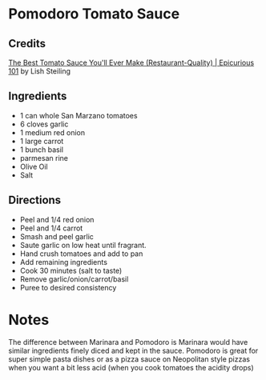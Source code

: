 # Pomodoro Tomato Sauce

## Credits

[The Best Tomato Sauce You'll Ever Make (Restaurant-Quality) | Epicurious 101](https://www.youtube.com/watch?v=mQvQaDuqIvM) 
by Lish Steiling

## Ingredients

- 1 can whole San Marzano tomatoes
- 6 cloves garlic
- 1 medium red onion
- 1 large carrot
- 1 bunch basil
- parmesan rine 
- Olive Oil
- Salt

## Directions

- Peel and 1/4 red onion
- Peel and 1/4 carrot
- Smash and peel garlic
- Saute garlic on low heat until fragrant. 
- Hand crush tomatoes and add to pan
- Add remaining ingredients
- Cook 30 minutes (salt to taste)
- Remove garlic/onion/carrot/basil
- Puree to desired consistency

# Notes

The difference between Marinara and Pomodoro is Marinara would have similar ingredients finely diced and kept in the sauce. Pomodoro is great for super simple pasta dishes or as a pizza sauce on Neopolitan style pizzas when you want a bit less acid (when you cook tomatoes the acidity drops)
